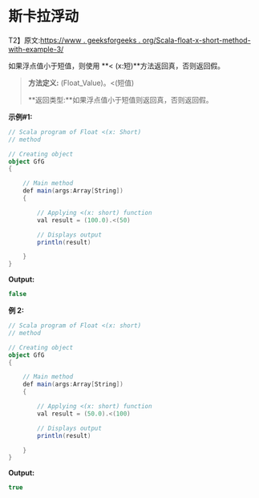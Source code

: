 # 斯卡拉浮动

T2】原文:[https://www . geeksforgeeks . org/Scala-float-x-short-method-with-example-3/](https://www.geeksforgeeks.org/scala-float-x-short-method-with-example-3/)

如果浮点值小于短值，则使用 **< (x:短)**方法返回真，否则返回假。

> **方法定义:** (Float_Value)。<(短值)
> 
> **返回类型:**如果浮点值小于短值则返回真，否则返回假。

**示例#1:**

```scala
// Scala program of Float <(x: Short)
// method

// Creating object
object GfG
{ 

    // Main method
    def main(args:Array[String])
    {

        // Applying <(x: short) function
        val result = (100.0).<(50)

        // Displays output
        println(result)

    }
} 
```

**Output:**

```scala
false

```

**例 2:**

```scala
// Scala program of Float <(x: short)
// method

// Creating object
object GfG
{ 

    // Main method
    def main(args:Array[String])
    {

        // Applying <(x: short) function
        val result = (50.0).<(100)

        // Displays output
        println(result)

    }
} 
```

**Output:**

```scala
true

```